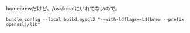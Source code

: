 homebrewだけど、/usr/localにいれてないので。

```
bundle config --local build.mysql2 "--with-ldflags=-L$(brew --prefix openssl)/lib"
```
